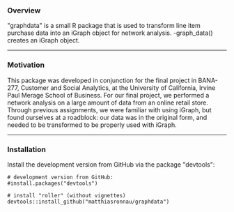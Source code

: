 ### Overview
"graphdata" is a small R package that is used to transform line item purchase data into an iGraph object for network analysis.
-graph_data() creates an iGraph object.
___
### Motivation
This package was developed in conjunction for the final project in BANA-277, Customer and Social Analytics, at the University of California,
Irvine Paul Merage School of Business. For our final project, we performed a network analysis on a large amount of data from an online
retail store. Through previous assignments, we were familiar with using iGraph, but found ourselves at a roadblock: our data was in the original
form, and needed to be transformed to be properly used with iGraph.
___
### Installation
Install the development version from GitHub via the package "devtools":
    
    # development version from GitHub:
    #install.packages("devtools") 

    # install "roller" (without vignettes)
    devtools::install_github("matthiasronnau/graphdata")
